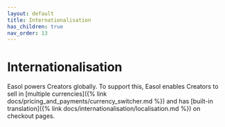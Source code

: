```yaml
---
layout: default
title: Internationalisation
has_children: true
nav_order: 13
---
```


# Internationalisation

Easol powers Creators globally. To support this, Easol enables Creators to sell in [multiple currencies]({% link docs/pricing_and_payments/currency_switcher.md %}) and has [built-in translation]({% link docs/internationalisation/localisation.md %}) on checkout pages.